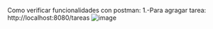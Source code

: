 Como verificar funcionalidades con postman:
1.-Para agragar tarea: http://localhost:8080/tareas
![image](https://github.com/matias-astudillo/act_practica/assets/157530262/493d63a7-d93c-43e5-aa02-1a883f0192d2)
